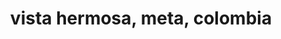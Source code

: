 ---
title: vista hermosa, meta, colombia
url: /vista-hermosa-meta-colombia/
latitude: 3.125
longitude: -73.752
---